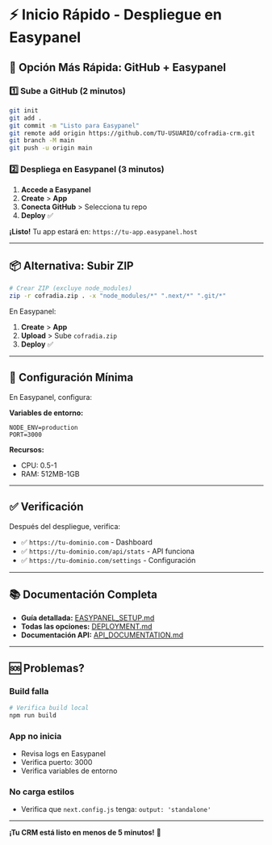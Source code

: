 # ⚡ Inicio Rápido - Despliegue en Easypanel

## 🎯 Opción Más Rápida: GitHub + Easypanel

### 1️⃣ Sube a GitHub (2 minutos)

```bash
git init
git add .
git commit -m "Listo para Easypanel"
git remote add origin https://github.com/TU-USUARIO/cofradia-crm.git
git branch -M main
git push -u origin main
```

### 2️⃣ Despliega en Easypanel (3 minutos)

1. **Accede a Easypanel**
2. **Create** > **App**
3. **Conecta GitHub** > Selecciona tu repo
4. **Deploy** ✅

**¡Listo!** Tu app estará en: `https://tu-app.easypanel.host`

---

## 📦 Alternativa: Subir ZIP

```bash
# Crear ZIP (excluye node_modules)
zip -r cofradia.zip . -x "node_modules/*" ".next/*" ".git/*"
```

En Easypanel:
1. **Create** > **App**
2. **Upload** > Sube `cofradia.zip`
3. **Deploy** ✅

---

## 🔧 Configuración Mínima

En Easypanel, configura:

**Variables de entorno:**
```
NODE_ENV=production
PORT=3000
```

**Recursos:**
- CPU: 0.5-1
- RAM: 512MB-1GB

---

## ✅ Verificación

Después del despliegue, verifica:

- ✅ `https://tu-dominio.com` - Dashboard
- ✅ `https://tu-dominio.com/api/stats` - API funciona
- ✅ `https://tu-dominio.com/settings` - Configuración

---

## 📚 Documentación Completa

- **Guía detallada:** [EASYPANEL_SETUP.md](./EASYPANEL_SETUP.md)
- **Todas las opciones:** [DEPLOYMENT.md](./DEPLOYMENT.md)
- **Documentación API:** [API_DOCUMENTATION.md](./API_DOCUMENTATION.md)

---

## 🆘 Problemas?

### Build falla
```bash
# Verifica build local
npm run build
```

### App no inicia
- Revisa logs en Easypanel
- Verifica puerto: 3000
- Verifica variables de entorno

### No carga estilos
- Verifica que `next.config.js` tenga: `output: 'standalone'`

---

**¡Tu CRM está listo en menos de 5 minutos!** 🎉
